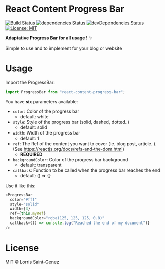 # React Content Progress Bar

[![Build Status](https://travis-ci.org/LorrisSaintGenez/react-content-progress-bar.svg?branch=master)](https://travis-ci.org/LorrisSaintGenez/react-content-progress-bar) [![dependencies Status](https://david-dm.org/LorrisSaintGenez/react-content-progress-bar/status.svg)](https://david-dm.org/LorrisSaintGenez/react-content-progress-bar) [![devDependencies Status](https://david-dm.org/LorrisSaintGenez/react-content-progress-bar/dev-status.svg)](https://david-dm.org/LorrisSaintGenez/react-content-progress-bar?type=dev) [![License: MIT](https://img.shields.io/badge/License-MIT-blue.svg)](https://opensource.org/licenses/MIT)

**Adaptative Progress Bar for all usage !** ✨

Simple to use and to implement for your blog or website

# Usage

Import the ProgressBar:

```javascript
import ProgressBar from "react-content-progress-bar";
```

You have **six** parameters available:

- `color`: Color of the progress bar
  - default: white
- `style`: Style of the progress bar (solid, dashed, dotted..)
  - default: solid
- `width`: Width of the progress bar
  - default: 1
- `ref`: The Ref of the content you want to cover (ie. blog post, article..). (See https://reactjs.org/docs/refs-and-the-dom.html)
  - **REQUIRED**
- `backgroundColor`: Color of the progress bar background
  - default: transparent
- `callback`: Function to be called when the progress bar reaches the end
  - default: () => {}

Use it like this:

```javascript
<ProgressBar
  color="#fff"
  style="solid"
  width={3}
  ref={this.myRef}
  backgroundColor="rgba(125, 125, 125, 0.8)"
  callback={() => console.log("Reached the end of my document")}
/>
```

# License

MIT © Lorris Saint-Genez
